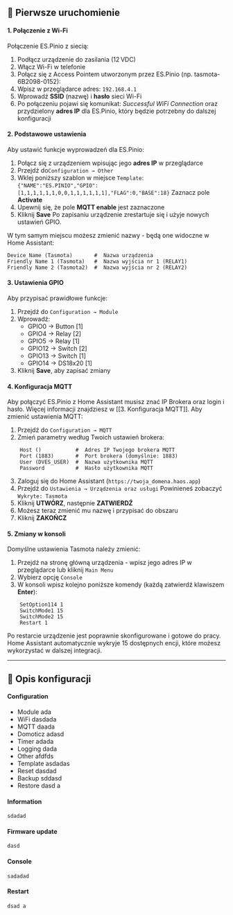 ## 🚀 Pierwsze uruchomienie
#### 1. Połączenie z Wi-Fi
Połączenie ES.Pinio z siecią:
1. Podłącz urządzenie do zasilania (12 VDC)
2. Włącz Wi-Fi w telefonie
3. Połącz się z Access Pointem utworzonym przez ES.Pinio (np. tasmota-6B2098-0152):
4. Wpisz w przeglądarce adres: `192.168.4.1`
5. Wprowadź **SSID** (nazwę) i **hasło** sieci Wi-Fi
6. Po połączeniu pojawi się komunikat:
	*Successful WiFi Connection* oraz przydzielony **adres IP** dla ES.Pinio, który będzie potrzebny do dalszej konfiguracji
#### 2. Podstawowe ustawienia
Aby ustawić funkcje wyprowadzeń dla ES.Pinio:
1. Połącz się z urządzeniem wpisując jego **adres IP** w przeglądarce
2. Przejdź do`Configuration → Other`
3. Wklej poniższy szablon w miejsce `Template`:
	`{"NAME":"ES.PINIO","GPIO":[1,1,1,1,1,1,0,0,1,1,1,1,1,1],"FLAG":0,"BASE":18}`
	Zaznacz pole **Activate** 
4. Upewnij się, że pole **MQTT enable** jest zaznaczone
5. Kliknij **Save** 
Po zapisaniu urządzenie zrestartuje się i użyje nowych ustawień GPIO.

W tym samym miejscu możesz zmienić nazwy - będą one widoczne w Home Assistant:
```
Device Name (Tasmota)       #  Nazwa urządzenia
Friendly Name 1 (Tasmota)   #  Nazwa wyjścia nr 1 (RELAY1)
Friendly Name 2 (Tasmota2)  #  Nazwa wyjścia nr 2 (RELAY2)
```
#### 3. Ustawienia GPIO
Aby przypisać prawidłowe funkcje:
1. Przejdź do `Configuration → Module`
2. Wprowadź:
	- GPIO0   → Button  [1]
	- GPIO4   → Relay  [2]
	- GPIO5   → Relay  [1]
	- GPIO12 → Switch  [2]
	- GPIO13 → Switch  [1]
	- GPIO14 → DS18x20  [1]
3. Kliknij **Save**, aby zapisać zmiany 
#### 4. Konfiguracja MQTT
Aby połączyć ES.Pinio z Home Assistant musisz znać IP Brokera oraz login i hasło. 
Więcej informacji znajdziesz w [[3. Konfiguracja MQTT]]. 
Aby zmienić ustawienia MQTT:
1. Przejdź do `Configuration → MQTT`
2. Zmień parametry według Twoich ustawień brokera:
```
	Host ()           #  Adres IP Twojego brokera MQTT
	Port (1883)       #  Port brokera (domyślnie: 1883) 
	User (DVES_USER)  #  Nazwa użytkownika MQTT
	Password          #  Hasło użytkownika MQTT
```
3. Zaloguj się do Home Assistant (`https://twoja_domena.haos.app`)
4. Przejdź do `Ustawienia → Urządzenia oraz usługi`
	Powinieneś zobaczyć `Wykryte: Tasmota`
5. Kliknij **UTWÓRZ**, następnie **ZATWIERDŹ** 
6. Możesz teraz zmienić mu nazwę i przypisać do obszaru
7. Kliknij **ZAKOŃCZ**
#### 5. Zmiany w konsoli
Domyślne ustawienia Tasmota należy zmienić:
1. Przejdź na stronę główną urządzenia - wpisz jego adres IP w przeglądarce lub kliknij `Main Menu`
2. Wybierz opcję `Console`
3. W konsoli wpisz kolejno poniższe komendy (każdą zatwierdź klawiszem **Enter**):
```
	SetOption114 1      
	SwitchMode1 15
	SwitchMode2 15     
	Restart 1         
```
Po restarcie urządzenie jest poprawnie skonfigurowane i gotowe do pracy.  
Home Assistant automatycznie wykryje 15 dostępnych encji, które możesz wykorzystać w dalszej integracji. 

---
## 📔 Opis konfiguracji
#### Configuration
- Module 
	ada
- WiFi
	dasdada
- MQTT
	daada
- Domoticz
	adasd
- Timer
	adada
- Logging
	dada
- Other
	afdfds
- Template
	asdadas
- Reset
	dasdad
- Backup
	sddasd
- Restore
	dasd a
#### Information
	sdadad
#### Firmware update
	dasd
#### Console
	sadadad
#### Restart
	dsad a

